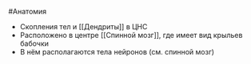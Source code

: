 #Анатомия 
- Скопления тел и [[Дендриты]] в ЦНС
- Расположено в центре [[Спинной мозг]], где имеет вид крыльев бабочки
- В нём располагаются тела нейронов (см. спинной мозг)
